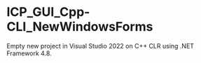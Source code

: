 # ICP_GUI_Cpp-CLI_NewWindowsForms
Empty new project in Visual Studio 2022 on C++ CLR using .NET Framework 4.8.
